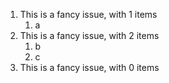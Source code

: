 1. This is a fancy issue, with 1 items
    1. a
2. This is a fancy issue, with 2 items
    1. b
    2. c
3. This is a fancy issue, with 0 items
